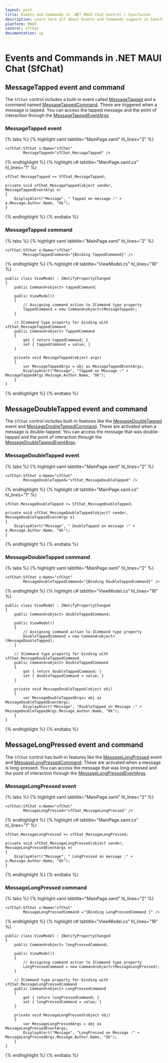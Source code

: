 ```yaml
---
layout: post
title: Events and Commands in .NET MAUI Chat Control | Syncfusion
description: Learn here all about Events and Commands support in Syncfusion .NET MAUI Chat (SfChat) control and more.
platform: MAUI
control: SfChat
documentation: ug
---
```


# Events and Commands in .NET MAUI Chat (SfChat)

## MessageTapped event and command

The `SfChat` control includes a built-in event called [MessageTapped](https://help.syncfusion.com/cr/maui/Syncfusion.Maui.Chat.SfChat.html#Syncfusion_Maui_Chat_SfChat_MessageTapped) and a command named [MessageTappedCommand](https://help.syncfusion.com/cr/maui/Syncfusion.Maui.Chat.SfChat.html#Syncfusion_Maui_Chat_SfChat_MessageTappedCommand). These are triggered when a message is tapped. You can access the tapped message and the point of interaction through the [MessageTappedEventArgs](https://help.syncfusion.com/cr/maui/Syncfusion.Maui.Chat.MessageTappedEventArgs.html). 

### MessageTapped event

{% tabs %}
{% highlight xaml tabtitle="MainPage.xaml" hl_lines="2" %}

    <sfChat:SfChat x:Name="sfChat"
            MessageTapped="sfChat_MessageTapped" />

{% endhighlight %}
{% highlight c# tabtitle="MainPage.xaml.cs" hl_lines="1" %}
      
    sfChat.MessageTapped += SfChat_MessageTapped;

    private void sfChat_MessageTapped(object sender, MessageTappedEventArgs e)
    {                    
        DisplayAlert("Message", " Tapped on message :" + e.Message.Author.Name, "Ok");
    }

{% endhighlight %}
{% endtabs %}

### MessageTapped command

{% tabs %}
{% highlight xaml tabtitle="MainPage.xaml" hl_lines="2" %}   

    <sfChat:SfChat x:Name="sfChat"  
            MessageTappedCommand="{Binding TappedCommand}" />

{% endhighlight %}
{% highlight c# tabtitle="ViewModel.cs" hl_lines="18" %}

    public class ViewModel : INotifyPropertyChanged
    {
        public Command<object> tappedCommand;

        public ViewModel()
        {
            // Assigning command action to ICommand type property
            TappedCommand = new Command<object>(MessageTapped);
        }
        
        // ICommand type property for binding with sfChat.MessageTappedCommand
        public Command<object> TappedCommand
        {
            get { return tappedCommand; }
            set { tappedCommand = value; }
        }
        
        private void MessageTapped(object args)
        {
            var MessageTappedArgs = obj as MessageTappedEventArgs;
            DisplayAlert("Message", "Tapped on Message :" + MessageTappedArgs.Message.Author.Name, "Ok");
        }
    }
{% endhighlight %}
{% endtabs %}

## MessageDoubleTapped event and command

The `SfChat` control includes built-in features like the [MessageDoubleTapped](https://help.syncfusion.com/cr/maui/Syncfusion.Maui.Chat.SfChat.html#Syncfusion_Maui_Chat_SfChat_MessageDoubleTapped) event and [MessageDoubleTappedCommand](https://help.syncfusion.com/cr/maui/Syncfusion.Maui.Chat.SfChat.html#Syncfusion_Maui_Chat_SfChat_MessageDoubleTappedCommand). These are activated when a message is double-tapped. You can access the message that was double-tapped and the point of interaction through the [MessageDoubleTappedEventArgs](https://help.syncfusion.com/cr/maui/Syncfusion.Maui.Chat.MessageDoubleTappedEventArgs.html).

### MessageDoubleTapped event

{% tabs %}
{% highlight xaml tabtitle="MainPage.xaml" hl_lines="2" %}
    
    <sfChat:SfChat x:Name="sfChat"
            MessageDoubleTapped="sfChat_MessageDoubleTapped" />
        
{% endhighlight %}
{% highlight c# tabtitle="MainPage.xaml.cs" hl_lines="1" %}

    sfChat.MessageDoubleTapped += SfChat_MessageDoubleTapped;            

    private void sfChat_MessageDoubleTapped(object? sender, MessageDoubleTappedEventArgs e)
    {
        DisplayAlert("Message", " DoubleTapped on message :" + e.Message.Author.Name, "Ok");
    }
{% endhighlight %}
{% endtabs %}

### MessageDoubleTapped command

{% tabs %}
{% highlight xaml tabtitle="MainPage.xaml" hl_lines="2" %}
    
    <sfChat:SfChat x:Name="sfChat"  
            MessageDoubleTappedCommand="{Binding DoubleTappedCommand}" />

{% endhighlight %}
{% highlight c# tabtitle="ViewModel.cs" hl_lines="18" %}

    public class ViewModel : INotifyPropertyChanged
    {
        public Command<object> doubleTappedCommand;

        public ViewModel()
        {
            // Assigning command action to ICommand type property
            DoubleTappedCommand = new Command<object>(MessageDoubleTapped);
        }
        
        // ICommand type property for binding with sfChat.MessageDoubleTappedCommand
        public Command<object> DoubleTappedCommand
        {
            get { return doubleTappedCommand; }
            set { doubleTappedCommand = value; }
        }
        
        private void MessageDoubleTapped(object obj)
        {
            var MessageDoubleTappedArgs= obj as MessageDoubleTappedEventArgs;
            DisplayAlert("Message", "DoubleTapped on Message :" + MessageDoubleTappedArgs.Message.Author.Name, "Ok");
        }
    }
{% endhighlight %}
{% endtabs %}

## MessageLongPressed event and command

The `SfChat` control has built-in features like the [MessageLongPressed](https://help.syncfusion.com/cr/maui/Syncfusion.Maui.Chat.SfChat.html#Syncfusion_Maui_Chat_SfChat_MessageLongPressed) event and [MessageLongPressedCommand](https://help.syncfusion.com/cr/maui/Syncfusion.Maui.Chat.SfChat.html#Syncfusion_Maui_Chat_SfChat_MessageLongPressedCommand). These are activated when a message is long-pressed. You can access the message that was long-pressed and the point of interaction through the [MessageLongPressedEventArgs](https://help.syncfusion.com/cr/maui/Syncfusion.Maui.Chat.MessageLongPressedEventArgs.html).

### MessageLongPressed event

{% tabs %}
{% highlight xaml tabtitle="MainPage.xaml" hl_lines="2" %}

    <sfChat:SfChat x:Name="sfChat"
            MessageLongPressed="sfChat_MessageLongPressed" />

{% endhighlight %}
{% highlight c# tabtitle="MainPage.xaml.cs" hl_lines="1" %}
    
    sfChat.MessageLongPressed += sfChat_MessageLongPressed;

    private void sfChat_MessageLongPressed(object sender, MessageLongPressedEventArgs e)
    {
        DisplayAlert("Message", " LongPressed on message :" + e.Message.Author.Name, "Ok");
    }
{% endhighlight %}
{% endtabs %}

### MessageLongPressed command

{% tabs %}
{% highlight xaml tabtitle="MainPage.xaml" hl_lines="2" %}
    
    <sfChat:SfChat x:Name="sfChat"  
            MessageLongPressedCommand ="{Binding LongPressedCommand }" />

{% endhighlight %}
{% highlight c# tabtitle="ViewModel.cs" hl_lines="18" %}

    public class ViewModel : INotifyPropertyChanged
    {
        public Command<object> longPressedCommand;

        public ViewModel()
        {
            // Assigning command action to ICommand type property
            LongPressedCommand = new Command<object>(MessageLongPressed);
        }

        // ICommand type property for binding with sfChat.MessageLongPressedCommand
        public Command<object> LongPressedCommand
        {
            get { return longPressedCommand; }
            set { longPressedCommand = value; }
        }

        private void MessageLongPressed(object obj)
        {
            var MessageLongPressedArgs = obj as MessageLongPressedEventArgs;
            DisplayAlert("Message", "LongPressed on Message :" + MessageLongPressedArgs.Message.Author.Name, "Ok");
        }
    }       
{% endhighlight %}
{% endtabs %}
